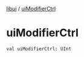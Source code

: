 [libui](README.md) / [uiModifierCtrl](ui-modifier-ctrl.md)

# uiModifierCtrl

`val uiModifierCtrl: UInt`